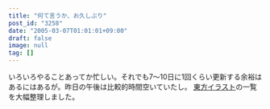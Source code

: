 ```yaml
---
title: "何て言うか、お久しぶり"
post_id: "3258"
date: "2005-03-07T01:01:01+09:00"
draft: false
image: null
tag: []
---
```



いろいろやることあってか忙しい。それでも7～10日に1回くらい更新する余裕はあるにはあるが。昨日の午後は比較的時間空いていたし。 [東方イラスト](/category/products/illustration?tag=touhou)の一覧を大幅整理しました。
